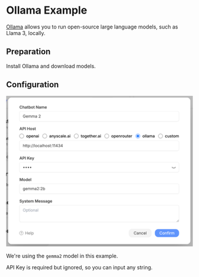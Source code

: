 # Ollama Example

[Ollama](https://github.com/ollama/ollama) allows you to run open-source large language models, such as Llama 3, locally.

## Preparation

Install Ollama and download models.

## Configuration

![](./images/ollama.png)

We're using the `gemma2` model in this example.

API Key is required but ignored, so you can input any string.
